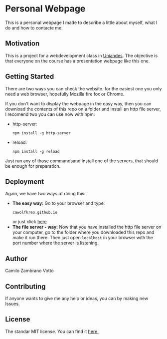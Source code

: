 # Personal Webpage
This is a personal webpage I made to describe a little about myself, what I do and how to contacte me.

## Motivation
This is a project for a webdevelopment class in [Uniandes](www.uniandes.edu.co). The objective is that everyone on the course has a presentation webpage like this one.

## Getting Started
There are two ways you can check the website. for the easiest one you only need a web browser, hopefully Mozilla fire fox or Chrome.

If you don't want to display the webpage in the easy way, then you can download the contents of this repo on a folder and install an http file server, I recomend two you can use now with npm:
* http-server:
  ```
  npm install -g http-server
  ```
* reload:
  ```
  npm install -g reload
  ```
Just run any of those commandsand install one of the servers, that should be enough for preparation.

## Deployment
Again, we have two ways of doing this:
* __The easy way:__ Go to your browser and type:
  ```
  cawolfkreo.github.io
  ```
  or just click [here](http:cawolfkreo.github.io)
* __The file server - way:__ Now that you have installed the http file server on your computer, go to the folder where you downloaded this repo and make it run there. Then just open ```localhost``` in your browser with the port number where the server is listening.
## Author
Camilo Zambrano Votto

## Contributing
If anyone wants to give me any help or ideas, you can by making new Issues.

## License
The standar MIT license. You can find it [here.](github.com/cawolfkreo/cawolfkreo.github.io/blob/master/LICENSE)
